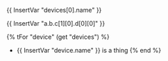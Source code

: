 {{ InsertVar "devices[0].name" }}

{{ InsertVar "a.b.c[1][0].d[0][0]" }}

{% tFor "device" (get "devices") %}
- {{ InsertVar "device.name" }} is a thing
{% end %}
